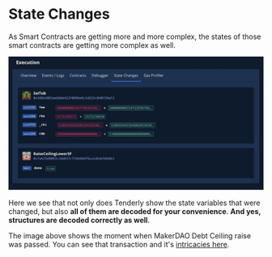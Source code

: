 # State Changes

As Smart Contracts are getting more and more complex, the states of those smart contracts are getting more complex as well.

![](../../../.gitbook/assets/image%20%2827%29.png)

Here we see that not only does Tenderly show the state variables that were changed, but also **all of them are decoded for your convenience**. **And yes, structures are decoded correctly as well**.

The image above shows the moment when MakerDAO Debt Ceiling raise was passed. You can see that transaction and it's [intricacies here](https://dashboard.tenderly.co/tx/main/0x8ab00efe4d4626eabd6752a6d9f130ab95773a2be312027c0f3776685ffb9ffa?utm_source=blog&utm_medium=post&utm_campaign=10_ways&utm_content=maker_dao).

